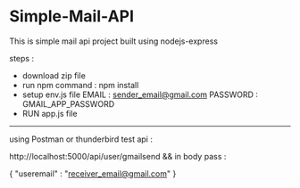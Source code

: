 # Simple-Mail-API

This is simple mail api project built using nodejs-express 

steps :
- download zip file 
- run npm command : npm install
- setup env.js file 
    EMAIL : sender_email@gmail.com
    PASSWORD : GMAIL_APP_PASSWORD
- RUN app.js file 
----------------------------------------------------------

using Postman or thunderbird test api :

http://localhost:5000/api/user/gmailsend  && in body pass :

{
    "useremail" : "receiver_email@gmail.com"
}
